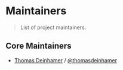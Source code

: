 # Maintainers
> List of project maintainers.

## Core Maintainers

- [Thomas Deinhamer](https://github.com/thasmo) / [@thomasdeinhamer](https://twitter.com/thomasdeinhamer)
